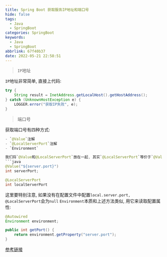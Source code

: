 ```yaml
---
title: Spring Boot 获取服务IP地址和端口号
hide: false
tags:
  - Java
  - SpringBoot
categories: SpringBoot
keywords:
  - Java
  - SpringBoot
abbrlink: 67f40b37
date: 2022-05-21 22:58:51
---
```


> `IP`地址

`IP`地址非常简单, 直接上代码:
```java
try {
    String result = InetAddress.getLocalHost().getHostAddress();
} catch (UnknownHostException e) {
    LOGGER.error("获取IP失败", e);
}
```

<!-- more -->
> 端口号

获取端口号有四种方式:
```java
- `@Value`注解
- `@LocalServerPort`注解
- `Environment`

我们将`@Value和@LocalServerPort`放在一起, 其实`@LocalServerPort`等价于`@Value("${local.server.port}")`:
```java
@Value("${server.port}")
int serverPort;

@LocalServerPort
int localServerPort
```
这里要特别注意, 如果没有在配置文件中配置`local.server.port, @LocalServerPort`会为`null`
`Environment`本质和上述方法类似, 用它来读取配置属性:
```java
@Autowired
Environment environment;

public int getPort() {
    return environment.getProperty("server.port");
}
```
[参考链接](https://juejin.cn/post/6966920140461965320)
